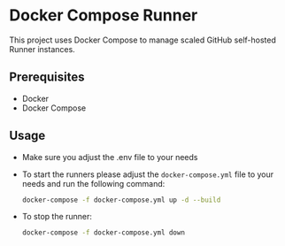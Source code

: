 # Docker Compose Runner

This project uses Docker Compose to manage scaled GitHub self-hosted Runner instances.

## Prerequisites

- Docker
- Docker Compose

## Usage

- Make sure you adjust the .env file to your needs

- To start the runners please adjust the `docker-compose.yml` file to your needs and run the following command:

  ```sh
  docker-compose -f docker-compose.yml up -d --build
  ```

- To stop the runner:
  ```sh
  docker-compose -f docker-compose.yml down
  ```
